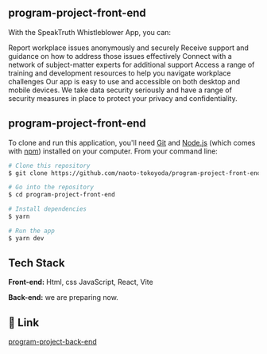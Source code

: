 
## program-project-front-end
With the SpeakTruth Whistleblower App, you can:

Report workplace issues anonymously and securely
Receive support and guidance on how to address those issues effectively
Connect with a network of subject-matter experts for additional support
Access a range of training and development resources to help you navigate workplace challenges
Our app is easy to use and accessible on both desktop and mobile devices. We take data security seriously and have a range of security measures in place to protect your privacy and confidentiality.
## program-project-front-end

To clone and run this application, you'll need [Git](https://git-scm.com) and [Node.js](https://nodejs.org/en/download/) (which comes with [npm](http://npmjs.com)) installed on your computer. From your command line:

```bash
# Clone this repository
$ git clone https://github.com/naoto-tokoyoda/program-project-front-end.git

# Go into the repository
$ cd program-project-front-end

# Install dependencies
$ yarn

# Run the app
$ yarn dev
```

## Tech Stack

**Front-end:** Html, css JavaScript, React, Vite

**Back-end:** we are preparing now.



## 🔗 Link
[program-project-back-end](https://github.com/naoto-tokoyoda/program-project-back-end.git)